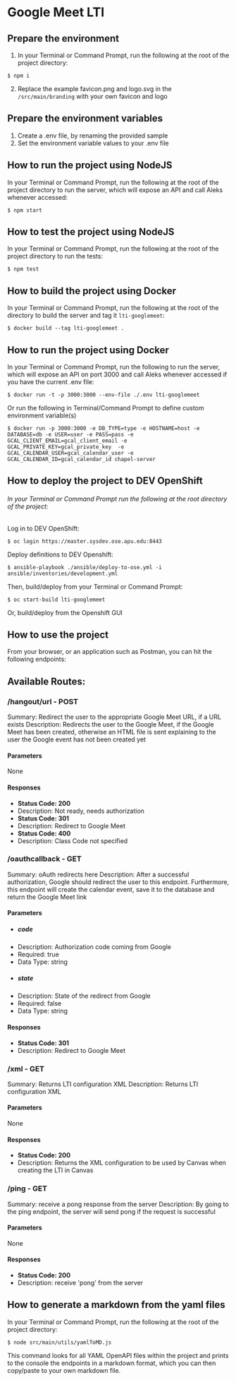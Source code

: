 # Google Meet LTI

## Prepare the environment

1. In your Terminal or Command Prompt, run the following at the root of the project directory:

```
$ npm i
```

2. Replace the example favicon.png and logo.svg in the `/src/main/branding` with your own favicon and logo

## Prepare the environment variables

1. Create a .env file, by renaming the provided sample
2. Set the environment variable values to your .env file

## How to run the project using NodeJS

In your Terminal or Command Prompt, run the following at the root of the
project directory to run the server, which will expose an API and call Aleks
whenever accessed:

```
$ npm start
```

## How to test the project using NodeJS

In your Terminal or Command Prompt, run the following at the root of the
project directory to run the tests:

```
$ npm test
```

## How to build the project using Docker

In your Terminal or Command Prompt, run the following at the root of the
directory to build the server and tag it `lti-googlemeet`:

```
$ docker build --tag lti-googlemeet .
```

## How to run the project using Docker

In your Terminal or Command Prompt, run the following to run the server, which will expose an API on port 3000 and call Aleks whenever accessed if you have the current .env file:

```
$ docker run -t -p 3000:3000 --env-file ./.env lti-googlemeet
```

Or run the following in Terminal/Command Prompt to define custom environment
variable(s)

```
$ docker run -p 3000:3000 -e DB_TYPE=type -e HOSTNAME=host -e DATABASE=db -e USER=user -e PASS=pass -e GCAL_CLIENT_EMAIL=gcal_client_email -e GCAL_PRIVATE_KEY=gcal_private_key  -e GCAL_CALENDAR_USER=gcal_calendar_user -e GCAL_CALENDAR_ID=gcal_calendar_id chapel-server
```

## How to deploy the project to DEV OpenShift

###### In your Terminal or Command Prompt run the following at the root directory of the project:

Log in to DEV OpenShift:

```
$ oc login https://master.sysdev.ose.apu.edu:8443
```

Deploy definitions to DEV Openshift:

```
$ ansible-playbook ./ansible/deploy-to-ose.yml -i ansible/inventories/development.yml
```

Then, build/deploy from your Terminal or Command Prompt:

```
$ oc start-build lti-googlemeet
```

Or, build/deploy from the Openshift GUI

## How to use the project

From your browser, or an application such as Postman, you can hit the following endpoints:

## Available Routes:

### /hangout/url - POST

Summary: Redirect the user to the appropriate Google Meet URL, if a URL exists
Description: Redirects the user to the Google Meet, if the Google Meet has been created, otherwise an HTML file is sent explaining to the user the Google event has not been created yet
#### Parameters
None

#### Responses
 - **Status Code: 200**
  - Description: Not ready, needs authorization
 - **Status Code: 301**
  - Description: Redirect to Google Meet
 - **Status Code: 400**
  - Description: Class Code not specified

### /oauthcallback - GET

Summary: oAuth redirects here
Description: After a successful authorization, Google should redirect the user to this endpoint. Furthermore, this endpoint will create the calendar event, save it to the database and return the Google Meet link
#### Parameters
 - ##### code
  - Description: Authorization code coming from Google
  - Required: true
  - Data Type: string
 - ##### state
  - Description: State of the redirect from Google
  - Required: false
  - Data Type: string

#### Responses
 - **Status Code: 301**
  - Description: Redirect to Google Meet

### /xml - GET

Summary: Returns LTI configuration XML
Description: Returns LTI configuration XML
#### Parameters
None

#### Responses
 - **Status Code: 200**
  - Description: Returns the XML configuration to be used by Canvas when creating the
LTI in Canvas


### /ping - GET

Summary: receive a pong response from the server
Description: By going to the ping endpoint, the server will send pong if the request is successful
#### Parameters
None

#### Responses
 - **Status Code: 200**
  - Description: receive 'pong' from the server

## How to generate a markdown from the yaml files

In your Terminal or Command Prompt, run the following at the root of the project directory:

```
$ node src/main/utils/yamlToMD.js
```

This command looks for all YAML OpenAPI files within the project and prints to the console the endpoints in a markdown format, which you can then copy/paste to your own markdown file.
